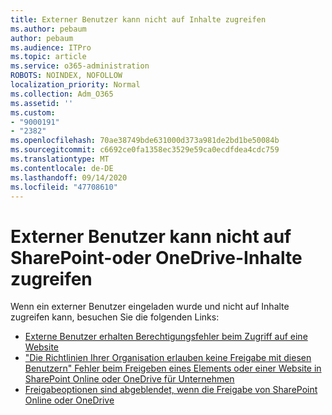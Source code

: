 ```yaml
---
title: Externer Benutzer kann nicht auf Inhalte zugreifen
ms.author: pebaum
author: pebaum
ms.audience: ITPro
ms.topic: article
ms.service: o365-administration
ROBOTS: NOINDEX, NOFOLLOW
localization_priority: Normal
ms.collection: Adm_O365
ms.assetid: ''
ms.custom:
- "9000191"
- "2382"
ms.openlocfilehash: 70ae38749bde631000d373a981de2bd1be50084b
ms.sourcegitcommit: c6692ce0fa1358ec3529e59ca0ecdfdea4cdc759
ms.translationtype: MT
ms.contentlocale: de-DE
ms.lasthandoff: 09/14/2020
ms.locfileid: "47708610"
---
```

# <a name="external-user-cannot-access-sharepoint-or-onedrive-content"></a>Externer Benutzer kann nicht auf SharePoint-oder OneDrive-Inhalte zugreifen

Wenn ein externer Benutzer eingeladen wurde und nicht auf Inhalte zugreifen kann, besuchen Sie die folgenden Links:

- [Externe Benutzer erhalten Berechtigungsfehler beim Zugriff auf eine Website](https://docs.microsoft.com/sharepoint/support/administration/access-denied-or-need-permission-error-sharepoint-online-or-onedrive-for-business)
- ["Die Richtlinien Ihrer Organisation erlauben keine Freigabe mit diesen Benutzern" Fehler beim Freigeben eines Elements oder einer Website in SharePoint Online oder OneDrive für Unternehmen](https://docs.microsoft.com/sharepoint/support/administration/organization-policies-do-not-allow-you-to-share-with-users-error)
- [Freigabeoptionen sind abgeblendet, wenn die Freigabe von SharePoint Online oder OneDrive](https://docs.microsoft.com/sharepoint/support/administration/sharing-options-grayed-out-when-sharing-from-sharepoint-online-or-onedrive)

